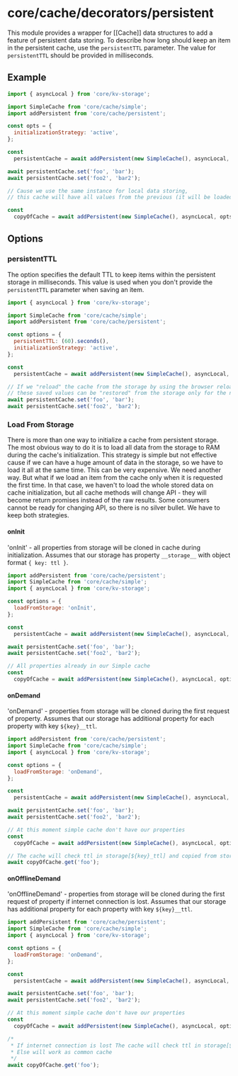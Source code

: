 # core/cache/decorators/persistent

This module provides a wrapper for [[Cache]] data structures to add a feature of persistent data storing.
To describe how long should keep an item in the persistent cache, use the `persistentTTL` parameter.
The value for `persistentTTL` should be provided in milliseconds.

## Example

```js
import { asyncLocal } from 'core/kv-storage';

import SimpleCache from 'core/cache/simple';
import addPersistent from 'core/cache/persistent';

const opts = {
  initializationStrategy: 'active',
};

const
  persistentCache = await addPersistent(new SimpleCache(), asyncLocal, opts);

await persistentCache.set('foo', 'bar');
await persistentCache.set('foo2', 'bar2');

// Cause we use the same instance for local data storing,
// this cache will have all values from the previous (it will be loaded from the storage during initialization)

const
  copyOfCache = await addPersistent(new SimpleCache(), asyncLocal, opts);
```

## Options

### persistentTTL

The option specifies the default TTL to keep items within the persistent storage in milliseconds.
This value is used when you don't provide the `persistentTTL` parameter when saving an item.

```js
import { asyncLocal } from 'core/kv-storage';

import SimpleCache from 'core/cache/simple';
import addPersistent from 'core/cache/persistent';

const options = {
  persistentTTL: (60).seconds(),
  initializationStrategy: 'active',
};

const
  persistentCache = await addPersistent(new SimpleCache(), asyncLocal, options);

// If we "reload" the cache from the storage by using the browser reloading or another way,
// these saved values can be "restored" from the storage only for the next 60 seconds
await persistentCache.set('foo', 'bar');
await persistentCache.set('foo2', 'bar2');
```

### Load From Storage

There is more than one way to initialize a cache from persistent storage.
The most obvious way to do it is to load all data from the storage to RAM during the cache's initialization.
This strategy is simple but not effective cause if we can have a huge amount of data in the storage,
so we have to load it all at the same time. This can be very expensive. We need another way.
But what if we load an item from the cache only when it is requested the first time.
In that case, we haven't to load the whole stored data on cache initialization,
but all cache methods will change API - they will become return promises instead of the raw results.
Some consumers cannot be ready for changing API, so there is no silver bullet. We have to keep both strategies.

#### onInit

'onInit' - all properties from storage will be cloned in cache during initialization.
Assumes that our storage has property `__storage__` with object format `{ key: ttl }`.

```js
import addPersistent from 'core/cache/persistent';
import SimpleCache from 'core/cache/simple';
import { asyncLocal } from 'core/kv-storage';

const options = {
  loadFromStorage: 'onInit',
};

const
  persistentCache = await addPersistent(new SimpleCache(), asyncLocal, options);

await persistentCache.set('foo', 'bar');
await persistentCache.set('foo2', 'bar2');

// All properties already in our Simple cache
const
  copyOfCache = await addPersistent(new SimpleCache(), asyncLocal, options);
```

#### onDemand

'onDemand' - properties from storage will be cloned during the first request of property.
Assumes that our storage has additional property for each property with key `${key}__ttl`.

```js
import addPersistent from 'core/cache/persistent';
import SimpleCache from 'core/cache/simple';
import { asyncLocal } from 'core/kv-storage';

const options = {
  loadFromStorage: 'onDemand',
};

const
  persistentCache = await addPersistent(new SimpleCache(), asyncLocal, options);

await persistentCache.set('foo', 'bar');
await persistentCache.set('foo2', 'bar2');

// At this moment simple cache don't have our properties
const
  copyOfCache = await addPersistent(new SimpleCache(), asyncLocal, options);

// The cache will check ttl in storage[${key}_ttl] and copied from storage to our cache
await copyOfCache.get('foo');
```

#### onOfflineDemand

'onOfflineDemand' - properties from storage will be cloned during the first request of property if internet connection is lost.
Assumes that our storage has additional property for each property with key `${key}__ttl`.

```js
import addPersistent from 'core/cache/persistent';
import SimpleCache from 'core/cache/simple';
import { asyncLocal } from 'core/kv-storage';

const options = {
  loadFromStorage: 'onDemand',
};

const
  persistentCache = await addPersistent(new SimpleCache(), asyncLocal, options);

await persistentCache.set('foo', 'bar');
await persistentCache.set('foo2', 'bar2');

// At this moment simple cache don't have our properties
const
  copyOfCache = await addPersistent(new SimpleCache(), asyncLocal, options);

/*
 * If internet connection is lost The cache will check ttl in storage[${key}_ttl] and copied from storage to our cache
 * Else will work as common cache
 */
await copyOfCache.get('foo');
```